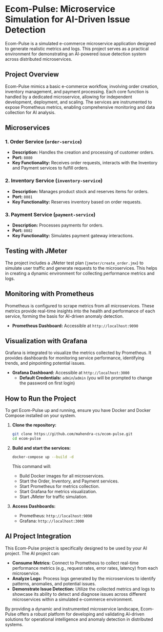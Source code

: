 # Ecom-Pulse: Microservice Simulation for AI-Driven Issue Detection

Ecom-Pulse is a simulated e-commerce microservice application designed to generate realistic metrics and logs. This project serves as a practical environment for demonstrating an AI-powered issue detection system across distributed microservices.

## Project Overview

Ecom-Pulse mimics a basic e-commerce workflow, involving order creation, inventory management, and payment processing. Each core function is handled by a dedicated microservice, allowing for independent development, deployment, and scaling. The services are instrumented to expose Prometheus metrics, enabling comprehensive monitoring and data collection for AI analysis.

## Microservices

### 1. Order Service (`order-service`)
-   **Description:** Handles the creation and processing of customer orders.
-   **Port:** `8080`
-   **Key Functionality:** Receives order requests, interacts with the Inventory and Payment services to fulfill orders.

### 2. Inventory Service (`inventory-service`)
-   **Description:** Manages product stock and reserves items for orders.
-   **Port:** `8081`
-   **Key Functionality:** Reserves inventory based on order requests.

### 3. Payment Service (`payment-service`)
-   **Description:** Processes payments for orders.
-   **Port:** `8082`
-   **Key Functionality:** Simulates payment gateway interactions.

## Testing with JMeter

The project includes a JMeter test plan (`jmeter/create_order.jmx`) to simulate user traffic and generate requests to the microservices. This helps in creating a dynamic environment for collecting performance metrics and logs.

## Monitoring with Prometheus

Prometheus is configured to scrape metrics from all microservices. These metrics provide real-time insights into the health and performance of each service, forming the basis for AI-driven anomaly detection.

-   **Prometheus Dashboard:** Accessible at `http://localhost:9090`

## Visualization with Grafana

Grafana is integrated to visualize the metrics collected by Prometheus. It provides dashboards for monitoring service performance, identifying trends, and pinpointing potential issues.

-   **Grafana Dashboard:** Accessible at `http://localhost:3000`
    -   **Default Credentials:** `admin`/`admin` (you will be prompted to change the password on first login)

## How to Run the Project

To get Ecom-Pulse up and running, ensure you have Docker and Docker Compose installed on your system.

1.  **Clone the repository:**
    ```bash
    git clone https://github.com/mahendra-cs/ecom-pulse.git
    cd ecom-pulse
    ```
2.  **Build and start the services:**
    ```bash
    docker-compose up --build -d
    ```
    This command will:
    -   Build Docker images for all microservices.
    -   Start the Order, Inventory, and Payment services.
    -   Start Prometheus for metrics collection.
    -   Start Grafana for metrics visualization.
    -   Start JMeter for traffic simulation.

3.  **Access Dashboards:**
    -   Prometheus: `http://localhost:9090`
    -   Grafana: `http://localhost:3000`

## AI Project Integration

This Ecom-Pulse project is specifically designed to be used by your AI project. The AI project can:

-   **Consume Metrics:** Connect to Prometheus to collect real-time performance metrics (e.g., request rates, error rates, latency) from each microservice.
-   **Analyze Logs:** Process logs generated by the microservices to identify patterns, anomalies, and potential issues.
-   **Demonstrate Issue Detection:** Utilize the collected metrics and logs to showcase its ability to detect and diagnose issues across different microservices within a simulated e-commerce environment.

By providing a dynamic and instrumented microservice landscape, Ecom-Pulse offers a robust platform for developing and validating AI-driven solutions for operational intelligence and anomaly detection in distributed systems.
